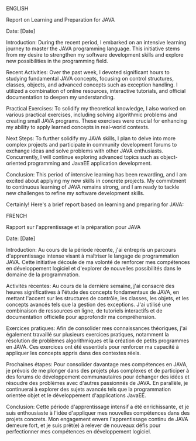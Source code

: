 ENGLISH

Report on Learning and Preparation for JAVA

Date: [Date]

Introduction:
During the recent period, I embarked on an intensive learning journey to master the JAVA programming language. This initiative stems from my desire to strengthen my software development skills and explore new possibilities in the programming field.

Recent Activities:
Over the past week, I devoted significant hours to studying fundamental JAVA concepts, focusing on control structures, classes, objects, and advanced concepts such as exception handling. I utilized a combination of online resources, interactive tutorials, and official documentation to deepen my understanding.

Practical Exercises:
To solidify my theoretical knowledge, I also worked on various practical exercises, including solving algorithmic problems and creating small JAVA programs. These exercises were crucial for enhancing my ability to apply learned concepts in real-world contexts.

Next Steps:
To further solidify my JAVA skills, I plan to delve into more complex projects and participate in community development forums to exchange ideas and solve problems with other JAVA enthusiasts. Concurrently, I will continue exploring advanced topics such as object-oriented programming and JavaEE application development.

Conclusion:
This period of intensive learning has been rewarding, and I am excited about applying my new skills in concrete projects. My commitment to continuous learning of JAVA remains strong, and I am ready to tackle new challenges to refine my software development skills.


Certainly! Here's a brief report based on learning and preparing for JAVA:

FRENCH

Rapport sur l'apprentissage et la préparation pour JAVA

Date: [Date]

Introduction:
Au cours de la période récente, j'ai entrepris un parcours d'apprentissage intense visant à maîtriser le langage de programmation JAVA. Cette initiative découle de ma volonté de renforcer mes compétences en développement logiciel et d'explorer de nouvelles possibilités dans le domaine de la programmation.

Activités récentes:
Au cours de la dernière semaine, j'ai consacré des heures significatives à l'étude des concepts fondamentaux de JAVA, en mettant l'accent sur les structures de contrôle, les classes, les objets, et les concepts avancés tels que la gestion des exceptions. J'ai utilisé une combinaison de ressources en ligne, de tutoriels interactifs et de documentation officielle pour approfondir ma compréhension.

Exercices pratiques:
Afin de consolider mes connaissances théoriques, j'ai également travaillé sur plusieurs exercices pratiques, notamment la résolution de problèmes algorithmiques et la création de petits programmes en JAVA. Ces exercices ont été essentiels pour renforcer ma capacité à appliquer les concepts appris dans des contextes réels.

Prochaines étapes:
Pour consolider davantage mes compétences en JAVA, je prévois de me plonger dans des projets plus complexes et de participer à des forums de développement communautaires pour échanger des idées et résoudre des problèmes avec d'autres passionnés de JAVA. En parallèle, je continuerai à explorer des sujets avancés tels que la programmation orientée objet et le développement d'applications JavaEE.

Conclusion:
Cette période d'apprentissage intensif a été enrichissante, et je suis enthousiaste à l'idée d'appliquer mes nouvelles compétences dans des projets concrets. Mon engagement envers l'apprentissage continu de JAVA demeure fort, et je suis prêt(e) à relever de nouveaux défis pour perfectionner mes compétences en développement logiciel.